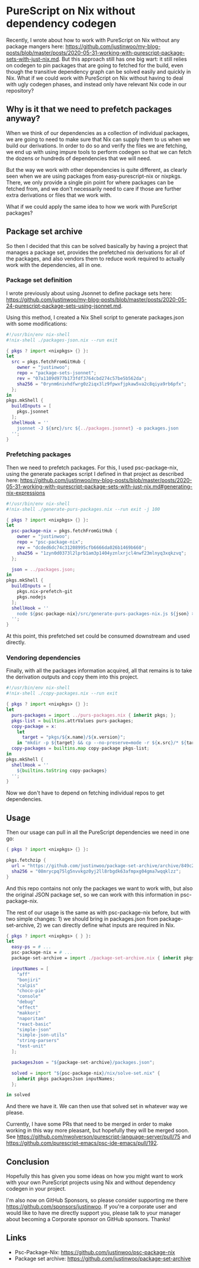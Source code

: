 # PureScript on Nix without dependency codegen

Recently, I wrote about how to work with PureScript on Nix without any package mangers here: <https://github.com/justinwoo/my-blog-posts/blob/master/posts/2020-05-31-working-with-purescript-package-sets-with-just-nix.md>. But this approach still has one big wart: it still relies on codegen to pin packages that are going to fetched for the build, even though the transitive dependency graph can be solved easily and quickly in Nix. What if we could work with PureScript on Nix without having to deal with ugly codegen phases, and instead only have relevant Nix code in our repository?

## Why is it that we need to prefetch packages anyway?

When we think of our dependencies as a collection of individual packages, we are going to need to make sure that Nix can supply them to us when we build our derivations. In order to do so and verify the files we are fetching, we end up with using impure tools to perform codegen so that we can fetch the dozens or hundreds of dependencies that we will need.

But the way we work with other dependencies is quite different, as clearly seen when we are using packages from easy-purescript-nix or nixpkgs. There, we only provide a single pin point for where packages can be fetched from, and we don't necessarily need to care if those are further extra derivations or files that we work with.

What if we could apply the same idea to how we work with PureScript packages?

## Package set archive

So then I decided that this can be solved basically by having a project that manages a package set, provides the prefetched nix derivations for all of the packages, and also vendors them to reduce work required to actually work with the dependencies, all in one.

### Package set definition

I wrote previously about using Jsonnet to define package sets here: <https://github.com/justinwoo/my-blog-posts/blob/master/posts/2020-05-24-purescript-package-sets-using-jsonnet.md>.

Using this method, I created a Nix Shell script to generate packages.json with some modifications:

```nix
#!/usr/bin/env nix-shell
#!nix-shell ./packages-json.nix --run exit

{ pkgs ? import <nixpkgs> {} }:
let
  src = pkgs.fetchFromGitHub {
    owner = "justinwoo";
    repo = "package-sets-jsonnet";
    rev = "07a1109d977b173fdf3764cbd274c57be5b562da";
    sha256 = "0rynm6nivhdfwrg0z2iqx3lz9fpwxfjpkaw5va2c8qiya9rb6pfx";
  };
in
pkgs.mkShell {
  buildInputs = [
    pkgs.jsonnet
  ];
  shellHook = ''
    jsonnet -J ${src}/src ${../packages.jsonnet} -o packages.json
  '';
}
```

### Prefetching packages

Then we need to prefetch packages. For this, I used psc-package-nix, using the generate packages script I defined in that project as described here: <https://github.com/justinwoo/my-blog-posts/blob/master/posts/2020-05-31-working-with-purescript-package-sets-with-just-nix.md#generating-nix-expressions>

```nix
#!/usr/bin/env nix-shell
#!nix-shell ./generate-purs-packages.nix --run exit -j 100

{ pkgs ? import <nixpkgs> {} }:
let
  psc-package-nix = pkgs.fetchFromGitHub {
    owner = "justinwoo";
    repo = "psc-package-nix";
    rev = "dcded6dc74c31208995cfb6666da026b1469b660";
    sha256 = "1zyn0d0373l2lprb1am3p1404yznlxrjcl4nwf23mlnyq3xqkzvq";
  };

  json = ../packages.json;
in
pkgs.mkShell {
  buildInputs = [
    pkgs.nix-prefetch-git
    pkgs.nodejs
  ];
  shellHook = ''
    node ${psc-package-nix}/src/generate-purs-packages-nix.js ${json} > purs-packages.nix
  '';
}
```

At this point, this prefetched set could be consumed downstream and used directly.

### Vendoring dependencies

Finally, with all the packages information acquired, all that remains is to take the derivation outputs and copy them into this project.

```nix
#!/usr/bin/env nix-shell
#!nix-shell ./copy-packages.nix --run exit

{ pkgs ? import <nixpkgs> {} }:
let
  purs-packages = import ../purs-packages.nix { inherit pkgs; };
  pkgs-list = builtins.attrValues purs-packages;
  copy-package = x:
    let
      target = "pkgs/${x.name}/${x.version}";
    in "mkdir -p ${target} && cp --no-preserve=mode -r ${x.src}/* ${target};\n";
  copy-packages = builtins.map copy-package pkgs-list;
in
pkgs.mkShell {
  shellHook = ''
    ${builtins.toString copy-packages}
  '';
}
```

Now we don't have to depend on fetching individual repos to get dependencies.

## Usage

Then our usage can pull in all the PureScript dependencies we need in one go:

```nix
{ pkgs ? import <nixpkgs> {} }:

pkgs.fetchzip {
  url = "https://github.com/justinwoo/package-set-archive/archive/849c296b5a682c17977ca1e6165c7dd17af82979.zip";
  sha256 = "08mrycpq75lg5nvvkgz0yj2ll8rbgdk63afmpxg04gma7wqqklzz";
}
```

And this repo contains not only the packages we want to work with, but also the original JSON package set, so we can work with this information in psc-package-nix.

The rest of our usage is the same as with psc-package-nix before, but with two simple changes: 1) we should bring in packages.json from package-set-archive, 2) we can directly define what inputs are required in Nix.

```nix
{ pkgs ? import <nixpkgs> { } }:
let
  easy-ps = # ...
  psc-package-nix = # ...
  package-set-archive = import ./package-set-archive.nix { inherit pkgs; };

  inputNames = [
    "aff"
    "bonjiri"
    "calpis"
    "choco-pie"
    "console"
    "debug"
    "effect"
    "makkori"
    "naporitan"
    "react-basic"
    "simple-json"
    "simple-json-utils"
    "string-parsers"
    "test-unit"
  ];

  packagesJson = "${package-set-archive}/packages.json";

  solved = import "${psc-package-nix}/nix/solve-set.nix" {
    inherit pkgs packagesJson inputNames;
  };

in solved
```

And there we have it. We can then use that solved set in whatever way we please.

Currently, I have some PRs that need to be merged in order to make working in this way more pleasant, but hopefully they will be merged soon. See https://github.com/nwolverson/purescript-language-server/pull/75 and https://github.com/purescript-emacs/psc-ide-emacs/pull/192.

## Conclusion

Hopefully this has given you some ideas on how you might want to work with your own PureScript projects using Nix and without dependency codegen in your project.

I'm also now on GitHub Sponsors, so please consider supporting me there <https://github.com/sponsors/justinwoo>. If you're a corporate user and would like to have me directly support you, please talk to your manager about becoming a Corporate sponsor on GitHub sponsors. Thanks!

## Links

* Psc-Package-Nix: <https://github.com/justinwoo/psc-package-nix>
* Package set archive: <https://github.com/justinwoo/package-set-archive>
